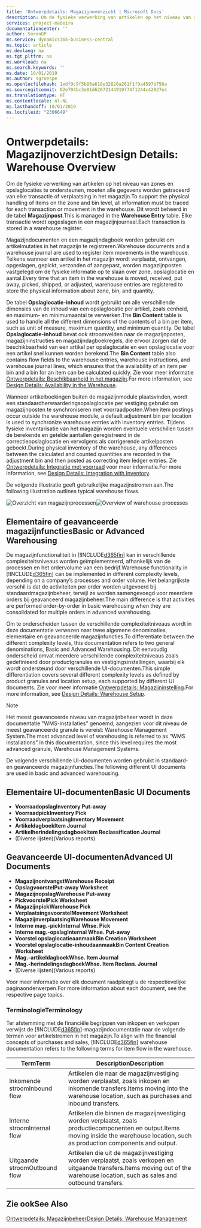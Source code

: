 ```yaml
---
title: 'Ontwerpdetails: Magazijnoverzicht | Microsoft Docs'
description: Om de fysieke verwerking van artikelen op het niveau van zones en opslaglocaties te ondersteunen, moeten alle gegevens worden getraceerd van elke transactie of verplaatsing in het magazijn. Dit wordt beheerd in de tabel **Magazijnpost**. Elke transactie wordt opgeslagen in een magazijnjournaal.
services: project-madeira
documentationcenter: ''
author: SorenGP
ms.service: dynamics365-business-central
ms.topic: article
ms.devlang: na
ms.tgt_pltfrm: na
ms.workload: na
ms.search.keywords: ''
ms.date: 10/01/2019
ms.author: sgroespe
ms.openlocfilehash: 1edf9c9f5b86a618e32820a261f1f9a4597b756a
ms.sourcegitcommit: 02e704bc3e01d62072144919774f1244c42827e4
ms.translationtype: HT
ms.contentlocale: nl-NL
ms.lasthandoff: 10/01/2019
ms.locfileid: "2306649"
---
```

# <a name="design-details-warehouse-overview"></a><span data-ttu-id="dcded-105">Ontwerpdetails: Magazijnoverzicht</span><span class="sxs-lookup"><span data-stu-id="dcded-105">Design Details: Warehouse Overview</span></span>
<span data-ttu-id="dcded-106">Om de fysieke verwerking van artikelen op het niveau van zones en opslaglocaties te ondersteunen, moeten alle gegevens worden getraceerd van elke transactie of verplaatsing in het magazijn.</span><span class="sxs-lookup"><span data-stu-id="dcded-106">To support the physical handling of items on the zone and bin level, all information must be traced for each transaction or movement in the warehouse.</span></span> <span data-ttu-id="dcded-107">Dit wordt beheerd in de tabel **Magazijnpost**.</span><span class="sxs-lookup"><span data-stu-id="dcded-107">This is managed in the **Warehouse Entry** table.</span></span> <span data-ttu-id="dcded-108">Elke transactie wordt opgeslagen in een magazijnjournaal.</span><span class="sxs-lookup"><span data-stu-id="dcded-108">Each transaction is stored in a warehouse register.</span></span>  

<span data-ttu-id="dcded-109">Magazijndocumenten en een magazijndagboek worden gebruikt om artikelmutaties in het magazijn te registreren.</span><span class="sxs-lookup"><span data-stu-id="dcded-109">Warehouse documents and a warehouse journal are used to register item movements in the warehouse.</span></span> <span data-ttu-id="dcded-110">Telkens wanneer een artikel in het magazijn wordt verplaatst, ontvangen, opgeslagen, gepickt, verzonden of aangepast, worden magazijnposten vastgelegd om de fysieke informatie op te slaan over zone, opslaglocatie en aantal.</span><span class="sxs-lookup"><span data-stu-id="dcded-110">Every time that an item in the warehouse is moved, received, put away, picked, shipped, or adjusted, warehouse entries are registered to store the physical information about zone, bin, and quantity.</span></span>

<span data-ttu-id="dcded-111">De tabel **Opslaglocatie-inhoud** wordt gebruikt om alle verschillende dimensies van de inhoud van een opslaglocatie per artikel, zoals eenheid, en maximum- en minimumaantal te verwerken.</span><span class="sxs-lookup"><span data-stu-id="dcded-111">The **Bin Content** table is used to handle all the different dimensions of the contents of a bin per item, such as unit of measure, maximum quantity, and minimum quantity.</span></span> <span data-ttu-id="dcded-112">De tabel **Opslaglocatie-inhoud** bevat ook stroomvelden naar de magazijnposten, magazijninstructies en magazijndagboekregels, die ervoor zorgen dat de beschikbaarheid van een artikel per opslaglocatie en een opslaglocatie voor een artikel snel kunnen worden berekend.</span><span class="sxs-lookup"><span data-stu-id="dcded-112">The **Bin Content** table also contains flow fields to the warehouse entries, warehouse instructions, and warehouse journal lines, which ensures that the availability of an item per bin and a bin for an item can be calculated quickly.</span></span> <span data-ttu-id="dcded-113">Zie voor meer informatie [Ontwerpdetails: Beschikbaarheid in het magazijn](design-details-availability-in-the-warehouse.md).</span><span class="sxs-lookup"><span data-stu-id="dcded-113">For more information, see [Design Details: Availability in the Warehouse](design-details-availability-in-the-warehouse.md).</span></span>  

<span data-ttu-id="dcded-114">Wanneer artikelboekingen buiten de magazijnmodule plaatsvinden, wordt een standaardherwaarderingsopslaglocatie per vestiging gebruikt om magazijnposten te synchroniseren met voorraadposten.</span><span class="sxs-lookup"><span data-stu-id="dcded-114">When item postings occur outside the warehouse module, a default adjustment bin per location is used to synchronize warehouse entries with inventory entries.</span></span> <span data-ttu-id="dcded-115">Tijdens fysieke inventarisatie van het magazijn worden eventuele verschillen tussen de berekende en getelde aantallen geregistreerd in de correctieopslaglocatie en vervolgens als corrigerende artikelposten geboekt.</span><span class="sxs-lookup"><span data-stu-id="dcded-115">During physical inventory of the warehouse, any differences between the calculated and counted quantities are recorded in the adjustment bin and then posted as correcting item ledger entries.</span></span> <span data-ttu-id="dcded-116">Zie [Ontwerpdetails: Integratie met voorraad](design-details-integration-with-inventory.md) voor meer informatie.</span><span class="sxs-lookup"><span data-stu-id="dcded-116">For more information, see [Design Details: Integration with Inventory](design-details-integration-with-inventory.md).</span></span>  

<span data-ttu-id="dcded-117">De volgende illustratie geeft gebruikelijke magazijnstromen aan.</span><span class="sxs-lookup"><span data-stu-id="dcded-117">The following illustration outlines typical warehouse flows.</span></span>  

<span data-ttu-id="dcded-118">![Overzicht van magazijnprocessen](media/design_details_warehouse_management_overview.png "Overzicht van magazijnprocessen")</span><span class="sxs-lookup"><span data-stu-id="dcded-118">![Overview of warehouse processes](media/design_details_warehouse_management_overview.png "Overview of warehouse processes")</span></span>  

## <a name="basic-or-advanced-warehousing"></a><span data-ttu-id="dcded-119">Elementaire of geavanceerde magazijnfuncties</span><span class="sxs-lookup"><span data-stu-id="dcded-119">Basic or Advanced Warehousing</span></span>  
<span data-ttu-id="dcded-120">De magazijnfunctionaliteit in [!INCLUDE[d365fin](includes/d365fin_md.md)] kan in verschillende complexiteitsniveaus worden geïmplementeerd, afhankelijk van de processen en het ordervolume van een bedrijf.</span><span class="sxs-lookup"><span data-stu-id="dcded-120">Warehouse functionality in [!INCLUDE[d365fin](includes/d365fin_md.md)] can be implemented in different complexity levels, depending on a company’s processes and order volume.</span></span> <span data-ttu-id="dcded-121">Het belangrijkste verschil is dat de activiteiten per order worden uitgevoerd bij standaardmagazijnbeheer, terwijl ze worden samengevoegd voor meerdere orders bij geavanceerd magazijnbeheer.</span><span class="sxs-lookup"><span data-stu-id="dcded-121">The main difference is that activities are performed order-by-order in basic warehousing when they are consolidated for multiple orders in advanced warehousing.</span></span>  

 <span data-ttu-id="dcded-122">Om te onderscheiden tussen de verschillende complexiteitniveaus wordt in deze documentatie verwezen naar twee algemene denominaties, elementaire en geavanceerde magazijnfuncties.</span><span class="sxs-lookup"><span data-stu-id="dcded-122">To differentiate between the different complexity levels, this documentation refers to two general denominations, Basic and Advanced Warehousing.</span></span> <span data-ttu-id="dcded-123">Dit eenvoudig onderscheid omvat meerdere verschillende complexiteitniveaus zoals gedefinieerd door productgranules en vestigingsinstellingen, waarbij elk wordt ondersteund door verschillende UI-documenten.</span><span class="sxs-lookup"><span data-stu-id="dcded-123">This simple differentiation covers several different complexity levels as defined by product granules and location setup, each supported by different UI documents.</span></span> <span data-ttu-id="dcded-124">Zie voor meer informatie [Ontwerpdetails: Magazijninstelling](design-details-warehouse-setup.md).</span><span class="sxs-lookup"><span data-stu-id="dcded-124">For more information, see [Design Details: Warehouse Setup](design-details-warehouse-setup.md).</span></span>  

> [!NOTE]  
>  <span data-ttu-id="dcded-125">Het meest geavanceerde niveau van magazijnbeheer wordt in deze documentatie "WMS-installaties" genoemd, aangezien voor dit niveau de meest geavanceerde granule is vereist: Warehouse Management System.</span><span class="sxs-lookup"><span data-stu-id="dcded-125">The most advanced level of warehousing is referred to as “WMS installations” in this documentation, since this level requires the most advanced granule, Warehouse Management Systems.</span></span>  

 <span data-ttu-id="dcded-126">De volgende verschillende UI-documenten worden gebruikt in standaard- en geavanceerde magazijnfuncties.</span><span class="sxs-lookup"><span data-stu-id="dcded-126">The following different UI documents are used in basic and advanced warehousing.</span></span>  

## <a name="basic-ui-documents"></a><span data-ttu-id="dcded-127">Elementaire UI-documenten</span><span class="sxs-lookup"><span data-stu-id="dcded-127">Basic UI Documents</span></span>  

-   <span data-ttu-id="dcded-128">**Voorraadopslag**</span><span class="sxs-lookup"><span data-stu-id="dcded-128">**Inventory Put-away**</span></span>  
-   <span data-ttu-id="dcded-129">**Voorraadpick**</span><span class="sxs-lookup"><span data-stu-id="dcded-129">**Inventory Pick**</span></span>  
-   <span data-ttu-id="dcded-130">**Voorraadverplaatsing**</span><span class="sxs-lookup"><span data-stu-id="dcded-130">**Inventory Movement**</span></span>  
-   <span data-ttu-id="dcded-131">**Artikeldagboek**</span><span class="sxs-lookup"><span data-stu-id="dcded-131">**Item Journal**</span></span>  
-   <span data-ttu-id="dcded-132">**Artikelherindelingsdagboek**</span><span class="sxs-lookup"><span data-stu-id="dcded-132">**Item Reclassification Journal**</span></span>  
-   <span data-ttu-id="dcded-133">(Diverse lijsten)</span><span class="sxs-lookup"><span data-stu-id="dcded-133">(Various reports)</span></span>  

## <a name="advanced-ui-documents"></a><span data-ttu-id="dcded-134">Geavanceerde UI-documenten</span><span class="sxs-lookup"><span data-stu-id="dcded-134">Advanced UI Documents</span></span>  

-   <span data-ttu-id="dcded-135">**Magazijnontvangst**</span><span class="sxs-lookup"><span data-stu-id="dcded-135">**Warehouse Receipt**</span></span>  
-   <span data-ttu-id="dcded-136">**Opslagvoorstel**</span><span class="sxs-lookup"><span data-stu-id="dcded-136">**Put-away Worksheet**</span></span>  
-   <span data-ttu-id="dcded-137">**Magazijnopslag**</span><span class="sxs-lookup"><span data-stu-id="dcded-137">**Warehouse Put-away**</span></span>  
-   <span data-ttu-id="dcded-138">**Pickvoorstel**</span><span class="sxs-lookup"><span data-stu-id="dcded-138">**Pick Worksheet**</span></span>  
-   <span data-ttu-id="dcded-139">**Magazijnpick**</span><span class="sxs-lookup"><span data-stu-id="dcded-139">**Warehouse Pick**</span></span>  
-   <span data-ttu-id="dcded-140">**Verplaatsingsvoorstel**</span><span class="sxs-lookup"><span data-stu-id="dcded-140">**Movement Worksheet**</span></span>  
-   <span data-ttu-id="dcded-141">**Magazijnverplaatsing**</span><span class="sxs-lookup"><span data-stu-id="dcded-141">**Warehouse Movement**</span></span>  
-   <span data-ttu-id="dcded-142">**Interne mag.-pick**</span><span class="sxs-lookup"><span data-stu-id="dcded-142">**Internal Whse. Pick**</span></span>  
-   <span data-ttu-id="dcded-143">**Interne mag.-opslag**</span><span class="sxs-lookup"><span data-stu-id="dcded-143">**Internal Whse. Put-away**</span></span>  
-   <span data-ttu-id="dcded-144">**Voorstel opslaglocatieaanmaak**</span><span class="sxs-lookup"><span data-stu-id="dcded-144">**Bin Creation Worksheet**</span></span>  
-   <span data-ttu-id="dcded-145">**Voorstel opslaglocatie-inhoudaanmaak**</span><span class="sxs-lookup"><span data-stu-id="dcded-145">**Bin Content Creation Worksheet**</span></span>  
-   <span data-ttu-id="dcded-146">**Mag.-artikeldagboek**</span><span class="sxs-lookup"><span data-stu-id="dcded-146">**Whse. Item Journal**</span></span>  
-   <span data-ttu-id="dcded-147">**Mag.-herindelingsdagboek**</span><span class="sxs-lookup"><span data-stu-id="dcded-147">**Whse. Item Reclass. Journal**</span></span>  
-   <span data-ttu-id="dcded-148">(Diverse lijsten)</span><span class="sxs-lookup"><span data-stu-id="dcded-148">(Various reports)</span></span>  

<span data-ttu-id="dcded-149">Voor meer informatie over elk document raadpleegt u de respectievelijke paginaonderwerpen.</span><span class="sxs-lookup"><span data-stu-id="dcded-149">For more information about each document, see the respective page topics.</span></span>  

### <a name="terminology"></a><span data-ttu-id="dcded-150">Terminologie</span><span class="sxs-lookup"><span data-stu-id="dcded-150">Terminology</span></span>  
<span data-ttu-id="dcded-151">Ter afstemming met de financiële begrippen van inkopen en verkopen verwijst de [!INCLUDE[d365fin](includes/d365fin_md.md)]-magazijndocumentatie naar de volgende termen voor artikelstromen in het magazijn.</span><span class="sxs-lookup"><span data-stu-id="dcded-151">To align with the financial concepts of purchases and sales, [!INCLUDE[d365fin](includes/d365fin_md.md)] warehouse documentation refers to the following terms for item flow in the warehouse.</span></span>  

|<span data-ttu-id="dcded-152">Term</span><span class="sxs-lookup"><span data-stu-id="dcded-152">Term</span></span>|<span data-ttu-id="dcded-153">Description</span><span class="sxs-lookup"><span data-stu-id="dcded-153">Description</span></span>|  
|----------|---------------------------------------|  
|<span data-ttu-id="dcded-154">Inkomende stroom</span><span class="sxs-lookup"><span data-stu-id="dcded-154">Inbound flow</span></span>|<span data-ttu-id="dcded-155">Artikelen die naar de magazijnvestiging worden verplaatst, zoals inkopen en inkomende transfers.</span><span class="sxs-lookup"><span data-stu-id="dcded-155">Items moving into the warehouse location, such as purchases and inbound transfers.</span></span>|  
|<span data-ttu-id="dcded-156">Interne stroom</span><span class="sxs-lookup"><span data-stu-id="dcded-156">Internal flow</span></span>|<span data-ttu-id="dcded-157">Artikelen die binnen de magazijnvestiging worden verplaatst, zoals productiecomponenten en output.</span><span class="sxs-lookup"><span data-stu-id="dcded-157">Items moving inside the warehouse location, such as production components and output.</span></span>|  
|<span data-ttu-id="dcded-158">Uitgaande stroom</span><span class="sxs-lookup"><span data-stu-id="dcded-158">Outbound flow</span></span>|<span data-ttu-id="dcded-159">Artikelen die uit de magazijnvestiging worden verplaatst, zoals verkopen en uitgaande transfers.</span><span class="sxs-lookup"><span data-stu-id="dcded-159">Items moving out of the warehouse location, such as sales and outbound transfers.</span></span>|  

## <a name="see-also"></a><span data-ttu-id="dcded-160">Zie ook</span><span class="sxs-lookup"><span data-stu-id="dcded-160">See Also</span></span>  
 [<span data-ttu-id="dcded-161">Ontwerpdetails: Magazijnbeheer</span><span class="sxs-lookup"><span data-stu-id="dcded-161">Design Details: Warehouse Management</span></span>](design-details-warehouse-management.md)
